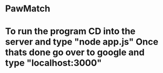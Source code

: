 # PawMatch
# To run the program CD into the server and type "node app.js" Once thats done go over to google and type "localhost:3000"